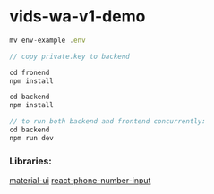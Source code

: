 # vids-wa-v1-demo

```js
mv env-example .env

// copy private.key to backend

cd fronend
npm install

cd backend
npm install

// to run both backend and frontend concurrently:
cd backend
npm run dev
```

### Libraries:

[material-ui]()
[react-phone-number-input](https://www.npmjs.com/package/react-phone-number-input)
